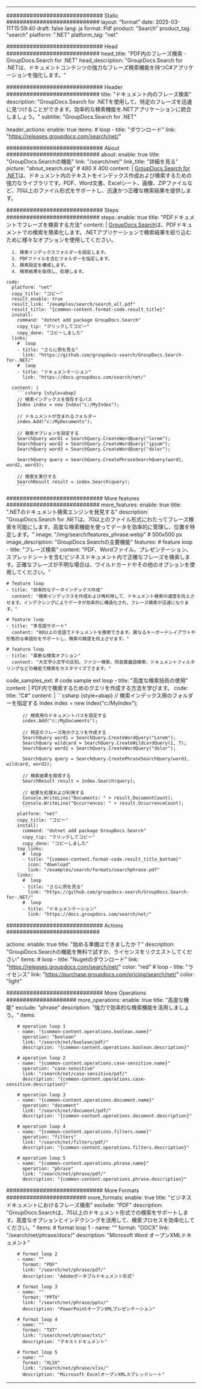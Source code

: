 
---
############################# Static ############################
layout: "format"
date:  2025-03-11T15:59:40
draft: false
lang: ja
format: Pdf
product: "Search"
product_tag: "search"
platform: ".NET"
platform_tag: "net"

############################# Head ############################
head_title: "PDF内のフレーズ検索 - GroupDocs.Search for .NET"
head_description: "GroupDocs.Search for .NETは、ドキュメントコンテンツの強力なフレーズ検索機能を持つC#アプリケーションを強化します。"

############################# Header ############################
title: "ドキュメント内のフレーズ検索" 
description: "GroupDocs.Search for .NETを使用して、特定のフレーズを迅速に見つけることができます。効率的な検索機能を.NETアプリケーションに統合しましょう。"
subtitle: "GroupDocs.Search for .NET" 

header_actions:
  enable: true
  items:
    #  loop
    - title: "ダウンロード"
      link: "https://releases.groupdocs.com/search/net/"
      
############################# About ############################
about:
    enable: true
    title: "GroupDocs.Searchの機能"
    link: "/search/net/"
    link_title: "詳細を見る"
    picture: "about_search.svg" # 480 X 400
    content: |
       [GroupDocs.Search for .NET](/search/net/)は、ドキュメント内のテキストをインデックス作成および検索するための強力なライブラリです。PDF、Word文書、Excelシート、画像、ZIPファイルなど、70以上のファイル形式をサポートし、迅速かつ正確な検索結果を提供します。

############################# Steps ############################
steps:
    enable: true
    title: "PDFドキュメントでフレーズを検索する方法"
    content: |
      [GroupDocs.Search](/search/net/)は、PDFドキュメントでの検索を簡素化します。.NETアプリケーションで検索結果を絞り込むために様々なオプションを使用してください。
      
      1. 検索インデックスフォルダーを設定します。
      2. PDFファイルを含むフォルダーを指定します。
      3. 検索設定を構成します。
      4. 検索結果を取得し、処理します。
   
    code:
      platform: "net"
      copy_title: "コピー"
      result_enable: true
      result_link: "/examples/search/search_all.pdf"
      result_title: "{common-content.format-code.result_title}"
      install:
        command: "dotnet add package GroupDocs.Search"
        copy_tip: "クリックしてコピー"
        copy_done: "コピーしました"
      links:
        #  loop
        - title: "さらに例を見る"
          link: "https://github.com/groupdocs-search/GroupDocs.Search-for-.NET/"
        #  loop
        - title: "ドキュメンテーション"
          link: "https://docs.groupdocs.com/search/net/"
          
      content: |
        ```csharp {style=abap}
        // 検索インデックスを保存するパス
        Index index = new Index("c:/MyIndex");

        // ドキュメントが含まれるフォルダー
        index.Add("c:/MyDocuments");

        // 検索オプションを設定する
        SearchQuery word1 = SearchQuery.CreateWordQuery("lorem");
        SearchQuery word2 = SearchQuery.CreateWordQuery("ipsum");
        SearchQuery word3 = SearchQuery.CreateWordQuery("dolor");

        SearchQuery query = SearchQuery.CreatePhraseSearchQuery(word1, word2, word3);

        // 検索を実行する
        SearchResult result = index.Search(query);
        ```            

############################# More features ############################
more_features:
  enable: true
  title: ".NETのドキュメント検索エンジンを発見する"
  description: "GroupDocs.Search for .NETは、70以上のファイル形式にわたってフレーズ検索を可能にします。高度な検索機能を使ってデータを効率的に管理し、位置を特定します。"
  image: "/img/search/features_phrase.webp" # 500x500 px
  image_description: "GroupDocs.Searchの主要機能"
  features:
    # feature loop
    - title: "フレーズ検索"
      content: "PDF、Wordファイル、プレゼンテーション、スプレッドシートを含むビジネスドキュメント内で正確なフレーズを検索します。正確なフレーズが不明な場合は、ワイルドカードやその他のオプションを使用してください。"

    # feature loop
    - title: "効率的なデータインデックス作成"
      content: "検索インデックスを作成および再利用して、ドキュメント検索の速度を向上させます。インデクシングによりデータが効率的に構造化され、フレーズ検索が迅速になります。"

    # feature loop
    - title: "多言語サポート"
      content: "80以上の言語でドキュメントを検索できます。異なるキーボードレイアウトや形態的な単語形をサポートし、検索の精度を向上させます。"

    # feature loop
    - title: "柔軟な検索オプション"
      content: "大文字小文字の区別、ファジー検索、同音異義語検索、ドキュメントフィルタリングなどの機能で検索をカスタマイズできます。"
      
  code_samples_ext:
    # code sample ext loop
    - title: "高度な検索技術の使用"
      content: |
        PDF内で検索するためのクエリを作成する方法を学びます。
      code:
        title: "C#"
        content: |
          ```csharp {style=abap}
          // 検索インデックス用のフォルダーを指定する
          Index index = new Index("c:/MyIndex");
              
          // 検索用のドキュメントパスを設定する
          index.Add("c:/MyDocuments");

          // 特定のフレーズ用のクエリを作成する
          SearchQuery word1 = SearchQuery.CreateWordQuery("Lorem");
          SearchQuery wildcard = SearchQuery.CreateWildcardQuery(1, 7);
          SearchQuery word2 = SearchQuery.CreateWordQuery("dolor");

          SearchQuery query = SearchQuery.CreatePhraseSearchQuery(word1, wildcard, word2);

          // 検索結果を取得する
          SearchResult result = index.Search(query);
          
          // 結果を処理および利用する
          Console.WriteLine("Documents: " + result.DocumentCount);
          Console.WriteLine("Occurrences: " + result.OccurrenceCount);
          ```
        platform: "net"
        copy_title: "コピー"
        install:
          command: "dotnet add package GroupDocs.Search"
          copy_tip: "クリックしてコピー"
          copy_done: "コピーしました"
        top_links:
          #  loop
          - title: "{common-content.format-code.result_title_bottom}"
            icon: "download"
            link: "/examples/search/formats/searchphrase.pdf"
        links:
          #  loop
          - title: "さらに例を見る"
            link: "https://github.com/groupdocs-search/GroupDocs.Search-for-.NET/"
          #  loop
          - title: "ドキュメンテーション"
            link: "https://docs.groupdocs.com/search/net/"
            

            


############################# Actions ############################

actions:
  enable: true
  title: "始める準備はできましたか？"
  description: "GroupDocs.Searchの機能を無料で試すか、ライセンスをリクエストしてください"
  items:
    #  loop
    - title: "Nugetのダウンロード"
      link: "https://releases.groupdocs.com/search/net/"
      color: "red"
        #  loop
    - title: "ライセンス"
      link: "https://purchase.groupdocs.com/pricing/search/net/"
      color: "light"


############################# More Operations #####################
more_operations:
    enable: true
    title: "高度な機能"
    exclude: "phrase"
    description: "強力で効率的な検索機能を活用しましょう。"
    items: 
          
        # operation loop 1
        - name: "{common-content.operations.boolean.name}"
          operation: "boolean"
          link: "/search/net/boolean/pdf/"
          description: "{common-content.operations.boolean.description}"

        # operation loop 2
        - name: "{common-content.operations.case-sensitive.name}"
          operation: "case-sensitive"
          link: "/search/net/case-sensitive/pdf/"
          description: "{common-content.operations.case-sensitive.description}"

        # operation loop 3
        - name: "{common-content.operations.document.name}"
          operation: "document"
          link: "/search/net/document/pdf/"
          description: "{common-content.operations.document.description}"

        # operation loop 4
        - name: "{common-content.operations.filters.name}"
          operation: "filters"
          link: "/search/net/filters/pdf/"
          description: "{common-content.operations.filters.description}"

        # operation loop 5
        - name: "{common-content.operations.phrase.name}"
          operation: "phrase"
          link: "/search/net/phrase/pdf/"
          description: "{common-content.operations.phrase.description}"
          
        
          
############################# More Formats ########################
more_formats:
    enable: true
    title: "ビジネスドキュメントにおけるフレーズ検索"
    exclude: "PDF"
    description: "GroupDocs.Searchは、70以上のドキュメント形式での検索をサポートします。高度なオプションとインデクシングを活用して、検索プロセスを効率化してください。"
    items: 
        # format loop 1
        - name: ""
          format: "DOCX"
          link: "/search/net/phrase/docx/"
          description: "Microsoft Word オープンXMLドキュメント"
          
        # format loop 2
        - name: ""
          format: "PDF"
          link: "/search/net/phrase/pdf/"
          description: "Adobeポータブルドキュメント形式"
          
        # format loop 3
        - name: ""
          format: "PPTX"
          link: "/search/net/phrase/pptx/"
          description: "PowerPointオープンXMLプレゼンテーション"

        # format loop 4
        - name: ""
          format: "TXT"
          link: "/search/net/phrase/txt/"
          description: "テキストドキュメント"
          
        # format loop 5
        - name: ""
          format: "XLSX"
          link: "/search/net/phrase/xlsx/"
          description: "Microsoft ExcelオープンXMLスプレッドシート"
  

---
